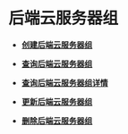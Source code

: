 # 后端云服务器组<a name="zh-cn_topic_0141008463"></a>

-   **[创建后端云服务器组](创建后端云服务器组-22.md)**  

-   **[查询后端云服务器组](查询后端云服务器组-23.md)**  

-   **[查询后端云服务器组详情](查询后端云服务器组详情-24.md)**  

-   **[更新后端云服务器组](更新后端云服务器组-25.md)**  

-   **[删除后端云服务器组](删除后端云服务器组-26.md)**  


